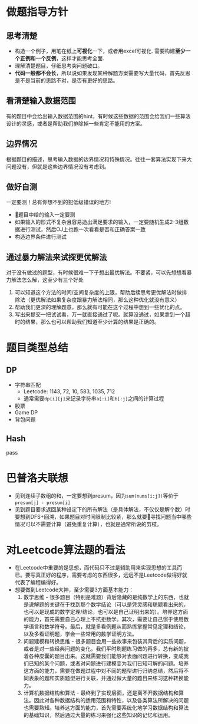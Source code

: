 # 做题指导方针

## 思考清楚

- 构造一个例子，用笔在纸上**可视化**一下，或者用excel可视化.  需要构建**至少一个正例和一个反例**，这样才能思考全面.
- 理解清楚题目，仔细思考突问题破口。
- **代码一般都不会长**，所以说如果发现某种解题方案需要写大量代码，首先反思是不是当前的思路不对，是否有更好的思路。

## 看清楚输入数据范围

有的题目中会给出输入数据范围的hint，有时候这些数据的范围会给我们一些算法设计的灵感，或者是帮助我们排除掉一些肯定不能用的方案。

## 边界情况

根据题目的描述，思考输入数据的边界情况和特殊情况。往往一套算法实现下来大问题没有，但就是这些边界情况没有考虑到。

## 做好自测

一定要测！总有你想不到的犯低级错误的地方!

* 题目中给的输入一定要测
* 如果输入的形式不复杂且容易造出满足要求的输入，一定要随机生成2-3组数据进行测试，然后OJ上也跑一次看看是否和正确答案一致
* 构造边界条件进行测试

## 通过暴力解法来试探更优解法

对于没有做过的题型，有时候很难一下子想出最优解法。不要紧，可以先想想看暴力解法怎么解，这至少有三个好处
1. 可以知道这个方法的时间/空间复杂度的上限，帮助后续思考更优解法时做排除法（更优解法如果复杂度跟暴力解法相同，那么这种优化就没有意义）
1. 帮助我们更深的理解题意，那么就有可能在这个过程中想到一些优化的点。
1. 写出来提交一把试试看，万一就直接通过了呢。就算没通过，如果拿到一个超时的结果，那么也可以帮助我们知道至少计算的结果是正确的。

# 题目类型总结

## DP

* 字符串匹配
  * Leetcode: 1143, 72, 10, 583, 1035, 712
  * 通常需要`dp[i][j]`来记录字符串`a[:i]`和`b[:j]`之间的计算过程
* 股票
* Game DP
* 背包问题

## Hash

pass

# 巴普洛夫联想

* 见到连续子数组的和，一定要想到presum，因为`sum(nums[i:j])`等价于`presum[j] - presum[i]`
* 见到题目要求返回某种设定下的所有解法（是具体解法，不仅仅是解个数）时要想到DFS+回溯，如果题目对时间限制比较紧，那么就要寻找问题当中哪些情况可以不需要计算（避免重复计算），也就是通常所说的剪枝。

# 对Leetcode算法题的看法

* 在Leetcode中重要的是思想，而代码只不过是辅助用来实现思想的工具而已。要写真正好的程序，需要考虑的东西很多，远远不是Leetcode做得好就代表了编程编得好。
* 想要做到Leetcode大神，至少需要3方面基本能力：
  1. 数学思维 - 很多题目（特别是难题）背后隐藏的是纯数学上的东西，也就是说解题的关键在于找到那个数学结论（可以是凭灵感和聪颖看出来的，也可以是现成的数学定理/结论，也可以是自己证明出来的）。培养这方面的能力，首先需要自己心理上不抗拒数学。其次，需要让自己惯于使用数学语言和数学符号。最后，就是多看例题从而熟练掌握常见定理和结论，以及多看证明题，学会一些常用的数学证明方法。
  1. 问题建模和转换思维 - 很多题目会用一些故事来包装其背后的实质问题，或者是对一些经典问题的变化。我们平时刷题练习做的再多，总有新的披着各种皮囊的题目出来。这就需要我们能够对表面问题进行转换，变成我们已知的某个问题，或者对问题进行建模变为我们已知可解的问题。培养这方面的能力，需要在做题过程中对不同的题型进行归纳总结，然后将不同表象的题和实质题型进行关联，并通过做大量的题目来练习这种转换能力。
  1. 计算机数据结构和算法 - 最终到了实现层面，还是离不开数据结构和算法。因此对各种数据结构的适用范围和特性，以及各类算法所解决的问题也需要熟知。培养这方面的能力，首先需要系统化地学习数据结构和算法的基础知识，然后通过大量的练习来强化这些知识的记忆和运用。

  